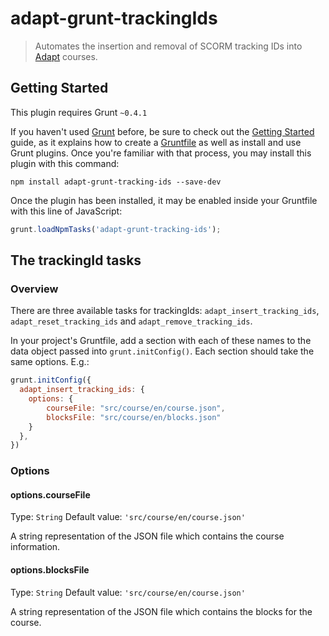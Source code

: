 # adapt-grunt-trackingIds

> Automates the insertion and removal of SCORM tracking IDs into <a href="https://community.adaptlearning.org/" tartget = "_blank">Adapt</a> courses.

## Getting Started
This plugin requires Grunt `~0.4.1`

If you haven't used [Grunt](http://gruntjs.com/) before, be sure to check out the [Getting Started](http://gruntjs.com/getting-started) guide, as it explains how to create a [Gruntfile](http://gruntjs.com/sample-gruntfile) as well as install and use Grunt plugins. Once you're familiar with that process, you may install this plugin with this command:

```shell
npm install adapt-grunt-tracking-ids --save-dev
```

Once the plugin has been installed, it may be enabled inside your Gruntfile with this line of JavaScript:

```js
grunt.loadNpmTasks('adapt-grunt-tracking-ids');
```

## The trackingId tasks

### Overview
There are three available tasks for trackingIds: `adapt_insert_tracking_ids`, `adapt_reset_tracking_ids` and `adapt_remove_tracking_ids`.

In your project's Gruntfile, add a section with each of these names to the data object passed into `grunt.initConfig()`. Each section should take the same options. E.g.:

```js
grunt.initConfig({
  adapt_insert_tracking_ids: {
    options: {
        courseFile: "src/course/en/course.json",
        blocksFile: "src/course/en/blocks.json"
    }
  },
})
```

### Options

#### options.courseFile
Type: `String`
Default value: `'src/course/en/course.json'`

A string representation of the JSON file which contains the course information.

#### options.blocksFile
Type: `String`
Default value: `'src/course/en/course.json'`

A string representation of the JSON file which contains the blocks for the course.
